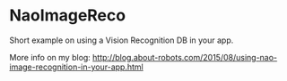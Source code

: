 # NaoImageReco
Short example on using a Vision Recognition DB in your app.

More info on my blog: http://blog.about-robots.com/2015/08/using-nao-image-recognition-in-your-app.html
